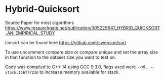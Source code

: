 # Hybrid-Quicksort
Source Paper for most algorithms
https://www.researchgate.net/publication/305229647_HYBRID_QUICKSORT_AN_EMPIRICAL_STUDY

timsort can be found here
https://github.com/swenson/sort

To use uncomment compare size or compare unique and set the array size in that function to the dataset size you want to
test on.

Code was compiled to C++ 14 using GCC 9.3.0, flags used were `--Wl, --stack,116777216`
to increase memory available for stack.